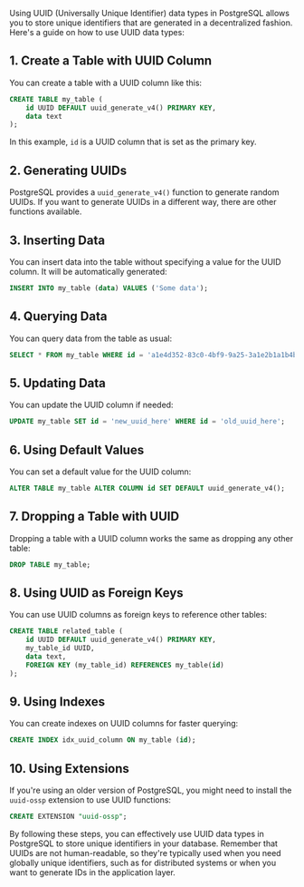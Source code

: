 Using UUID (Universally Unique Identifier) data types in PostgreSQL allows you to store unique identifiers that are generated in a decentralized fashion. Here's a guide on how to use UUID data types:

## 1. **Create a Table with UUID Column**

You can create a table with a UUID column like this:

```sql
CREATE TABLE my_table (
    id UUID DEFAULT uuid_generate_v4() PRIMARY KEY,
    data text
);
```

In this example, `id` is a UUID column that is set as the primary key.

## 2. **Generating UUIDs**

PostgreSQL provides a `uuid_generate_v4()` function to generate random UUIDs. If you want to generate UUIDs in a different way, there are other functions available.

## 3. **Inserting Data**

You can insert data into the table without specifying a value for the UUID column. It will be automatically generated:

```sql
INSERT INTO my_table (data) VALUES ('Some data');
```

## 4. **Querying Data**

You can query data from the table as usual:

```sql
SELECT * FROM my_table WHERE id = 'a1e4d352-83c0-4bf9-9a25-3a1e2b1a1b4b';
```

## 5. **Updating Data**

You can update the UUID column if needed:

```sql
UPDATE my_table SET id = 'new_uuid_here' WHERE id = 'old_uuid_here';
```

## 6. **Using Default Values**

You can set a default value for the UUID column:

```sql
ALTER TABLE my_table ALTER COLUMN id SET DEFAULT uuid_generate_v4();
```

## 7. **Dropping a Table with UUID**

Dropping a table with a UUID column works the same as dropping any other table:

```sql
DROP TABLE my_table;
```

## 8. **Using UUID as Foreign Keys**

You can use UUID columns as foreign keys to reference other tables:

```sql
CREATE TABLE related_table (
    id UUID DEFAULT uuid_generate_v4() PRIMARY KEY,
    my_table_id UUID,
    data text,
    FOREIGN KEY (my_table_id) REFERENCES my_table(id)
);
```

## 9. **Using Indexes**

You can create indexes on UUID columns for faster querying:

```sql
CREATE INDEX idx_uuid_column ON my_table (id);
```

## 10. **Using Extensions**

If you're using an older version of PostgreSQL, you might need to install the `uuid-ossp` extension to use UUID functions:

```sql
CREATE EXTENSION "uuid-ossp";
```

By following these steps, you can effectively use UUID data types in PostgreSQL to store unique identifiers in your database. Remember that UUIDs are not human-readable, so they're typically used when you need globally unique identifiers, such as for distributed systems or when you want to generate IDs in the application layer.
